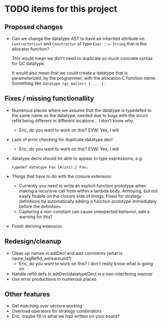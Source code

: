 # TODO items for this project

## Proposed changes

* Can we change the datatype AST to have an inherited attribute on
  `ContructorList` and `Constructor` of type `Expr ::= String` that is
  the allocator function?  

  This would mean we don't need to duplicate so much concrete syntax
  for GC datatype.

  It would also mean that we could create a datatype that is
  parameterized, by the programmer, with the allocation C function
  name.  Something like  `datatype (gc_malloc) { ... }`.

## Fixes / missing functionallity

* Numerous places where we assume that the datatype is typedefed to the same name as the datatype, needed due to bugs with the struct refId being different in different locations... I don't know why
  * Eric, do you want to work on this?  EVW: Yes, I will

* Lack of error checking for duplicate datatype decl
  * Eric, do you want to work on this?  EVW: Yes, I will

* datatype decls should be able to appear in type expressions, e.g.

  ``` typedef datatype Foo {A(int);} Foo; ```

* Things that have to do with the closure extension:
  * Currently you need to write an explicit function prototype when making a recursive call from within a lambda body.  Annoying, but not easily fixable on the closure side of things.  Fixed for strategy definitions by automatically adding a function prototype immediately before the definition.  
  * Capturing a non-constant can cause unexpected behavior, add a warning for this?  

* Finish deriving extension

## Redesign/cleanup
* Clean up names in adtDecl and add comments (what is name_tagRefId_workaround?) 
  * Eric, do you want to work on this?  I don't really know what is going on
* Handle refId defs in adtDecl/datatypeDecl in a non-interfering manner
* Use error productions in numerous places

## Other features
* Get matching over vectors working
* Overload operators for strategy combinators
* Eric, maybe fill in what we had written on your board?  
